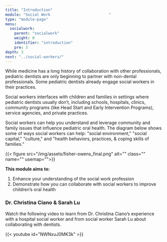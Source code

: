 ```yaml
---
title: "Introduction"
module: "Social Work                          "
type: "module-page"
menu:
  socialwork:
    parent: "socialwork"
    weight: 0
    identifier: "introduction"
    pre: 3
depth: 3
next: "../social-workers/"
---
```

<div class="pageblock"><div class="maintext"><p>While medicine has a long history of collaboration with other professionals, pediatric dentists are only beginning to partner with non-dental professionals. Some pediatric dentists already engage social workers in their practices. </p>
<p>Social workers interfaces with children and families in settings where pediatric dentists usually don’t, including schools, hospitals, clinics, community programs (like Head Start and Early Intervention Programs), service agencies, and private practices.</p>
<p>Social workers can help you understand and leverage community and family issues that influence pediatric oral health. The diagram below shows some of ways social workers can help: "social environment," "social capital," "culture," and "health behaviors, practices, & coping skills of families.”</p>
</div>
<p>{{< figure src="/img/assets/fisher-owens_final.png" alt="" class="" name="" usemap="">}}</p>
<p><strong>This module aims to:</strong></p>
<div class="ol-bullets">
<ol>
<li>Enhance your understanding of the social work profession</li>
<li>Demonstrate how you can collaborate with social workers to improve children’s oral health</li>
</ol>
</div>
</div><div class="pageblock"><h3>Dr. Christina Ciano & Sarah Lu</h3><div class="maintext"><p>Watch the following video to learn from Dr. Christina Ciano’s experience with a hospital social worker and from social worker Sarah Lu about collaborating with dentists.</p></div>
</div><div class="pageblock">
{{< youtube id="NWNxuJ0MK3k" >}}</div>